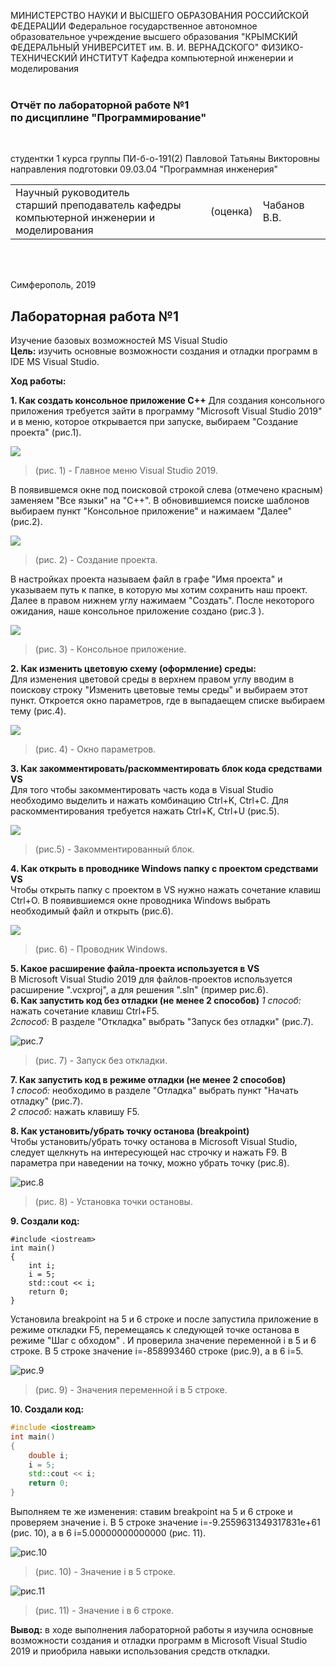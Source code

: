 МИНИСТЕРСТВО НАУКИ  И ВЫСШЕГО ОБРАЗОВАНИЯ РОССИЙСКОЙ ФЕДЕРАЦИИ
Федеральное государственное автономное образовательное учреждение высшего образования
"КРЫМСКИЙ ФЕДЕРАЛЬНЫЙ УНИВЕРСИТЕТ им. В. И. ВЕРНАДСКОГО"
ФИЗИКО-ТЕХНИЧЕСКИЙ ИНСТИТУТ
Кафедра компьютерной инженерии и моделирования
<br/><br/>

### Отчёт по лабораторной работе №1<br/> по дисциплине "Программирование"
<br/>

студентки 1 курса группы ПИ-б-о-191(2)
Павловой Татьяны Викторовны
направления подготовки 09.03.04 "Программная инженерия"
<br/>

<table>
<tr><td>Научный руководитель<br/> старший преподаватель кафедры<br/> компьютерной инженерии и моделирования</td>
<td>(оценка)</td>
<td>Чабанов В.В.</td>
</tr>
</table>
<br/><br/>

Симферополь, 2019
## Лабораторная работа №1
Изучение базовых возможностей MS Visual Studio<br>
**Цель:** изучить основные возможности создания и отладки программ в IDE MS Visual Studio.

**Ход работы:**

**1. Как создать консольное приложение С++**
Для создания консольного приложения требуется зайти в программу "Microsoft Visual Studio 2019" и в меню, которое открывается при запуске, выбираем "Создание проекта" (рис.1).

![](https://github.com/dark-angel-jpg/Lab/blob/master/image%20lab%201/Меню%20visuala.jpg?raw=true) 
>(рис. 1) - Главное меню Visual Studio 2019.

В появившемся окне под поисковой строкой слева (отмечено красным) заменяем "Все языки" на "С++". В обновившиемся поиске шаблонов выбираем пункт "Консольное приложение" и нажимаем "Далее" (рис.2).

![ ](https://github.com/dark-angel-jpg/Lab/blob/master/image%20lab%201/ШАблоны.jpg?raw=true) 
>(рис. 2) - Cоздание проекта. 

В настройках проекта называем файл в графе "Имя проекта" и указываем путь к папке, в которую мы хотим сохранить наш проект. Далее в правом нижнем углу нажимаем "Создать". После некоторого ожидания, наше консольное приложение создано (рис.3 ). 

![](https://github.com/dark-angel-jpg/Lab/blob/master/image%20lab%201/Консольное%20приложение.jpg?raw=true) 
>(рис. 3) -  Консольное приложение.

**2. Как изменить цветовую схему (оформление) среды:** <br>
Для изменения цветовой среды в верхнем правом углу вводим в поискову строку "Изменить цветовые темы среды" и выбираем этот пункт. Откроется окно параметров, где в выпадаещем списке выбираем тему (рис.4).

![](https://github.com/dark-angel-jpg/Lab/blob/master/image%20lab%201/Среда.jpg?raw=true) 
>(рис. 4) - Окно параметров.

**3. Как закомментировать/раскомментировать блок кода средствами VS** <br>
Для того чтобы закомментировать часть кода в Visual Studio необходимо выделить и нажать комбинацию Ctrl+K, Ctrl+C. Для раскомментирования требуется нажать Ctrl+K, Ctrl+U (рис.5).

![](https://github.com/dark-angel-jpg/Lab/blob/master/image%20lab%201/ракомментирование%20и%20не.jpg?raw=true) 
>(рис.5) - Закомментированный блок.

**4. Как открыть в проводнике Windows папку с проектом средствами VS** <br>
Чтобы открыть папку с проектом в VS нужно нажать сочетание клавиш Ctrl+O. В появившиемся окне проводника Windows выбрать необходимый файл и открыть (рис.6).

![](https://github.com/dark-angel-jpg/Lab/blob/master/image%20lab%201/открыть%20в%20туц.jpg?raw=true) 
>(рис. 6) - Проводник Windows. 

**5. Какое расширение файла-проекта используется в VS** <br>
В Microsoft Visual Studio 2019 для файлов-проектов используется расширение ".vcxproj", а для решения ".sln" (пример рис.6).<br>
**6. Как запустить код без отладки (не менее 2 способов)**
_1 способ:_ нажать сочетание клавиш Ctrl+F5. <br>
_2способ:_ В разделе "Откладка" выбрать "Запуск без отладки" (рис.7).

![рис.7](https://github.com/dark-angel-jpg/Lab/blob/master/image%20lab%201/Запуск%20без%20откладки.jpg?raw=true) 
>(рис. 7) - Запуск без откладки.

**7. Как запустить код в режиме отладки (не менее 2 способов)** <br>
_1 способ:_ необходимо в  разделе "Отладка" выбрать пункт "Начать отладку" (рис.7). <br>
_2 способ:_ нажать клавишу F5. <br>

**8. Как установить/убрать точку останова (breakpoint)** <br>
Чтобы установить/убрать точку останова в Microsoft Visual Studio, следует щелкнуть на интересующей нас строчку и нажать F9. В параметра при наведении на точку, можно убрать точку (рис.8).

![рис.8](https://github.com/dark-angel-jpg/Lab/blob/master/image%20lab%201/точка%20останова.jpg?raw=true) 
>(рис. 8) - Установка точки остановы. 

**9. Создали код:**
```ccp
#include <iostream>
int main()
{
	int i;
	i = 5;
	std::cout << i;
	return 0;
}
```
Установила breakpoint на 5 и 6 строке и после запустила приложение в режиме откладки F5, перемещаясь к следующей точке останова в режиме "Шаг с обходом" . И проверила значение переменной i в 5 и 6 строке. 
В 5 строке значение i=-858993460 строке (рис.9), а в 6  i=5. 

![рис.9](https://github.com/dark-angel-jpg/Lab/blob/master/image%20lab%201/значения%20переменных.jpg?raw=true) 
>(рис. 9) - Значения переменной i в 5 строке.

**10. Создали код:**
```cpp
#include <iostream>
int main()
{
	double i;
	i = 5;
	std::cout << i;
	return 0;
}
```
Выполняем те же изменения: ставим breakpoint на 5 и 6 строке и проверяем значение i. В 5 строке значение i=-9.2559631349317831e+61 (рис. 10), а в 6 i=5.00000000000000 (рис. 11).

![рис.10](https://github.com/dark-angel-jpg/Lab/blob/master/image%20lab%201/10%20задание.jpg?raw=true)<br>
>(рис. 10) - Значение i в 5 строке.

![рис.11](https://github.com/dark-angel-jpg/Lab/blob/master/image%20lab%201/задание%2010%202%20часть.jpg?raw=true)<br>
>(рис. 11) - Значение i в 6 строке. <br>

**Вывод:** в ходе выполнения лабораторной работы я изучила основные возможности создания и отладки программ в Microsoft Visual Studio 2019 и приобрила навыки использования средств откладки.
